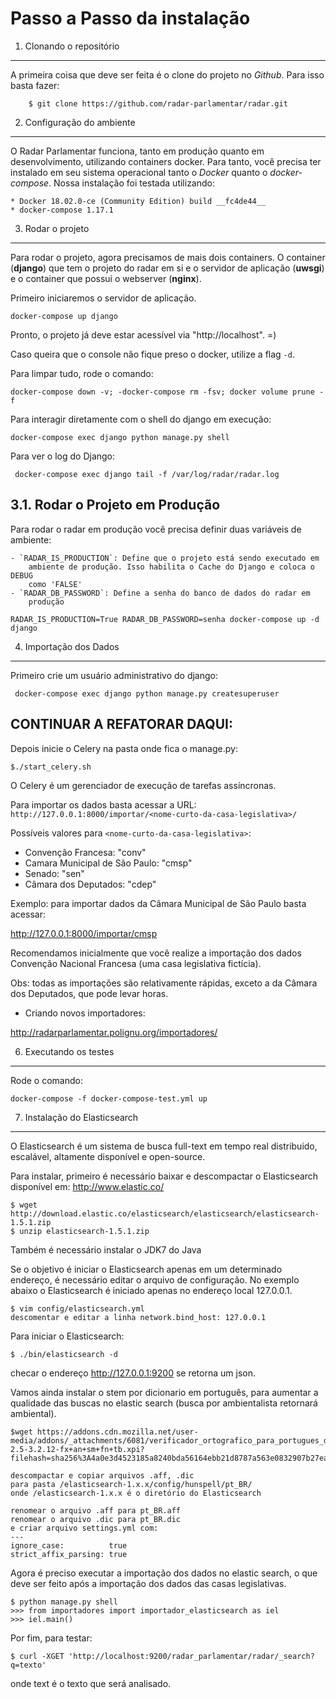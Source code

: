 Passo a Passo da instalação
============================

1. Clonando o repositório
------------------------------

A primeira coisa que deve ser feita é o clone do projeto no *Github*. Para isso basta fazer:

        $ git clone https://github.com/radar-parlamentar/radar.git

2. Configuração do ambiente
---------------------------

O Radar Parlamentar funciona, tanto em produção quanto em desenvolvimento,
utilizando containers docker.
Para tanto, você precisa ter instalado em seu sistema operacional tanto o
*Docker* quanto o *docker-compose*.
Nossa instalação foi testada utilizando:

    * Docker 18.02.0-ce (Community Edition) build __fc4de44__
    * docker-compose 1.17.1

3. Rodar o projeto
------------------

Para rodar o projeto, agora precisamos de mais dois containers. O container
(**django**) que tem o projeto do radar em si e o servidor de aplicação (**uwsgi**) e o
container que possui o webserver (**nginx**).

Primeiro iniciaremos o servidor de aplicação.

    docker-compose up django

Pronto, o projeto já deve estar acessível via "http://localhost". =)

Caso queira que o console não fique preso o docker, utilize a flag `-d`.

Para limpar tudo, rode o comando:

    docker-compose down -v; -docker-compose rm -fsv; docker volume prune -f

Para interagir diretamente com o shell do django em execução:

    docker-compose exec django python manage.py shell

Para ver o log do Django:

     docker-compose exec django tail -f /var/log/radar/radar.log

3.1. Rodar o Projeto em Produção
--------------------------------
Para rodar o radar em produção você precisa definir duas variáveis de ambiente:

    - `RADAR_IS_PRODUCTION`: Define que o projeto está sendo executado em
        ambiente de produção. Isso habilita o Cache do Django e coloca o DEBUG
        como 'FALSE'
    - `RADAR_DB_PASSWORD`: Define a senha do banco de dados do radar em 
        produção

    RADAR_IS_PRODUCTION=True RADAR_DB_PASSWORD=senha docker-compose up -d django

4. Importação dos Dados
-----------------------

Primeiro crie um usuário administrativo do django:

     docker-compose exec django python manage.py createsuperuser

## CONTINUAR A REFATORAR DAQUI:
Depois inicie o Celery na pasta onde fica o manage.py:

    $./start_celery.sh

O Celery é um gerenciador de execução de tarefas assíncronas.

Para importar os dados basta acessar a URL: `http://127.0.0.1:8000/importar/<nome-curto-da-casa-legislativa>/`

Possíveis valores para `<nome-curto-da-casa-legislativa>`:

* Convenção Francesa: "conv"
* Camara Municipal de São Paulo: "cmsp"
* Senado: "sen"
* Câmara dos Deputados: "cdep"

Exemplo: para importar dados da Câmara Municipal de São Paulo basta acessar:

http://127.0.0.1:8000/importar/cmsp

Recomendamos inicialmente que você realize a importação dos dados Convenção Nacional Francesa (uma casa legislativa fictícia).

Obs: todas as importações são relativamente rápidas, exceto a da Câmara dos Deputados, que pode levar horas.

- Criando novos importadores:

http://radarparlamentar.polignu.org/importadores/

6. Executando os testes
---------------------------------
Rode o comando:

    docker-compose -f docker-compose-test.yml up

7. Instalação do Elasticsearch
-------------------

O Elasticsearch é um sistema de busca full-text em tempo real distribuido, escalável, altamente disponível e open-source.

Para instalar, primeiro é necessário baixar e descompactar o Elasticsearch disponível em: http://www.elastic.co/

    $ wget http://download.elastic.co/elasticsearch/elasticsearch/elasticsearch-1.5.1.zip
    $ unzip elasticsearch-1.5.1.zip

Também é necessário instalar o JDK7 do Java

Se o objetivo é iniciar o Elasticsearch apenas em um determinado endereço, é necessário editar o arquivo de configuração. No exemplo abaixo o Elasticsearch é iniciado apenas no endereço local 127.0.0.1.

    $ vim config/elasticsearch.yml
    descomentar e editar a linha network.bind_host: 127.0.0.1

Para iniciar o Elasticsearch:

    $ ./bin/elasticsearch -d

checar o endereço http://127.0.0.1:9200 se retorna um json.

Vamos ainda instalar o stem por dicionario em português, para aumentar a qualidade das buscas no elastic search (busca por ambientalista retornará ambiental).

    $wget https://addons.cdn.mozilla.net/user-media/addons/_attachments/6081/verificador_ortografico_para_portugues_do_brasil-2.5-3.2.12-fx+an+sm+fn+tb.xpi?filehash=sha256%3A4a0e3d4523185a8240bda56164ebb21d8787a563e0832907b27ea7ce39e36ff0

    descompactar e copiar arquivos .aff, .dic
    para pasta /elasticsearch-1.x.x/config/hunspell/pt_BR/
    onde /elasticsearch-1.x.x é o diretório do Elasticsearch

    renomear o arquivo .aff para pt_BR.aff
    renomear o arquivo .dic para pt_BR.dic
    e criar arquivo settings.yml com:
    ---
    ignore_case:          true
    strict_affix_parsing: true

Agora é preciso executar a importação dos dados no elastic search, o que deve ser feito após a importação dos dados das casas legislativas.

    $ python manage.py shell
    >>> from importadores import importador_elasticsearch as iel
    >>> iel.main()

Por fim, para testar:

    $ curl -XGET 'http://localhost:9200/radar_parlamentar/radar/_search?q=texto'
onde text é o texto que será analisado.
